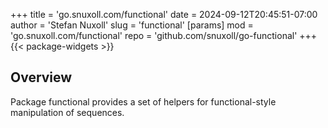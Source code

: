 +++
title = 'go.snuxoll.com/functional'
date = 2024-09-12T20:45:51-07:00
author = 'Stefan Nuxoll'
slug = 'functional'
[params]
mod = 'go.snuxoll.com/functional'
repo = 'github.com/snuxoll/go-functional'
+++
{{< package-widgets >}}
## Overview
Package functional provides a set of helpers for functional-style manipulation of sequences.